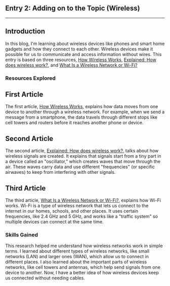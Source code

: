 ## Entry 2: Adding on to the Topic (Wireless)

---

## Introduction

In this blog, I'm learning about wireless devices like phones and smart home gadgets and how they connect to each other. Wireless devices make it possible for us to communicate and access information without wires. This entry is based on three resources, [How Wireless Works](https://howwirelessworks.ctia.org), [Explained: How does wireless work?](https://www.grandmetric.com/explained-how-does-wireless-work/), and [What Is a Wireless Network or Wi-Fi?](https://www.fortinet.com/resources/cyberglossary/wireless-network)

### Resources Explored

## First Article
The first article, [How Wireless Works](https://howwirelessworks.ctia.org), explains how data moves from one device to another through a wireless network. For example, when we send a message from a smartphone, the data travels through different stops like cell towers and routers before it reaches another phone or device.

## Second Article
The second article, [Explained: How does wireless work?](https://www.grandmetric.com/explained-how-does-wireless-work/), talks about how wireless signals are created. It explains that signals start from a tiny part in a device called an "oscillator," which creates waves that move through the air. These waves carry data and use different "frequencies" (or specific airwaves) to keep from interfering with other signals.

## Third Article
The third article, [What Is a Wireless Network or Wi-Fi?](https://www.fortinet.com/resources/cyberglossary/wireless-network), explains how Wi-Fi works. Wi-Fi is a type of wireless network that lets us connect to the internet in our homes, schools, and other places. It uses certain frequencies, like 2.4 GHz and 5 GHz, and works like a "traffic system" so multiple devices can connect at the same time.

### Skills Gained
This research helped me understand how wireless networks work in simple terms. I learned about different types of wireless networks, like small networks (LAN) and larger ones (WAN), which allow us to connect in different places. I also learned about the important parts of wireless networks, like cell towers and antennas, which help send signals from one device to another. Now, I have a better idea of how wireless devices keep us connected without needing cables. 
